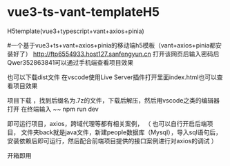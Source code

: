 # vue3-ts-vant-templateH5
H5template(vue3+typescript+vant+axios+pinia)

#一个基于vue3+ts+vant+axios+pinia的移动端h5模板（vant+axios+pinia都安装好了）
http://ftp6554933.host127.sanfengyun.cn
打开该网页后输入密码后Qwer352863841可以通过手机端查看项目效果

也可以下载dist文件 在vscode使用Live Server插件打开里面index.html也可以查看项目效果

项目下载  ，找到后缀名为.7z的文件，下载后解压，然后用vscode之类的编辑器打开
在终端输入
 ~~
  npm run dev
  
 即可运行项目，axios，跨域代理等都有相关案例，
 （
 也可以自行开启后端项目，
 文件夹back就是java文件，新建people数据库（Mysql），导入sql语句后，安装依赖后即可运行，然后配合前端项目提供的接口案例进行对axios的调试
 ）
 
 开箱即用

